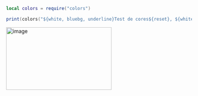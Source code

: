 ```lua
local colors = require("colors")

print(colors("${white, bluebg, underline}Test de cores${reset}, ${whitebg, black}Um texto louco"))
```
<img width="286" height="170" alt="image" src="https://github.com/user-attachments/assets/91dbeb81-271a-40ee-ba9c-3ead5e40955e" />
